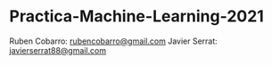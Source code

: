 # Practica-Machine-Learning-2021

Ruben Cobarro: rubencobarro@gmail.com
Javier Serrat: javierserrat88@gmail.com

